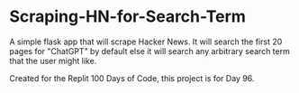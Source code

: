# Scraping-HN-for-Search-Term
A simple flask app that will scrape Hacker News. It will search the first 20 pages for "ChatGPT" by default else it will search any arbitrary search term that the user might like.

Created for the Replit 100 Days of Code, this project is for Day 96.

